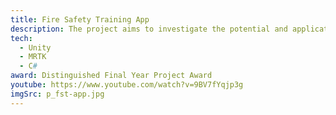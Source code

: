 ```yaml
---
title: Fire Safety Training App
description: The project aims to investigate the potential and applications of MR in the field of education and training through developing a ‘fire safety training’ app for Microsoft HoloLens 2.
tech:
  - Unity
  - MRTK
  - C#
award: Distinguished Final Year Project Award
youtube: https://www.youtube.com/watch?v=9BV7fYqjp3g
imgSrc: p_fst-app.jpg
---
```

